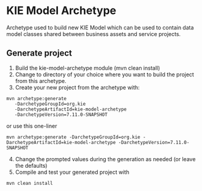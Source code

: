 # KIE Model Archetype

Archetype used to build new KIE Model which can be used to contain data model classes shared between business assets
and service projects.


Generate project
--------------------
1. Build the kie-model-archetype module (mvn clean install)
2. Change to directory of your choice where you want to build the 
project from this archetype.
3. Create your new project from the archetype with:
```
mvn archetype:generate 
   -DarchetypeGroupId=org.kie 
   -DarchetypeArtifactId=kie-model-archetype 
   -DarchetypeVersion=7.11.0-SNAPSHOT
```
or use this one-liner

```
mvn archetype:generate -DarchetypeGroupId=org.kie -DarchetypeArtifactId=kie-model-archetype -DarchetypeVersion=7.11.0-SNAPSHOT
```
4. Change the prompted values during the generation as needed (or leave the defaults)
5. Compile and test your generated project with 
```
mvn clean install
```
